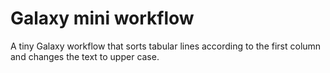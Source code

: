 # Galaxy mini workflow

A tiny Galaxy workflow that sorts tabular lines according to the first column
and changes the text to upper case.
